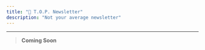```yaml
---
title: "📰 T.O.P. Newsletter"
description: "Not your average newsletter"
---
```

---
> **Coming Soon**
